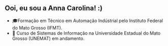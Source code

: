 ## Ooi, eu sou a Anna Carolina! :)

- 🎓Formação em Técnico em Automação Indústrial pelo Instituto Federal do Mato Grosso (IFMT).
- 🔭 Curso de Sistemas de Informação na Universidade Estadual do Mato Grosso (UNEMAT) em andamento.



